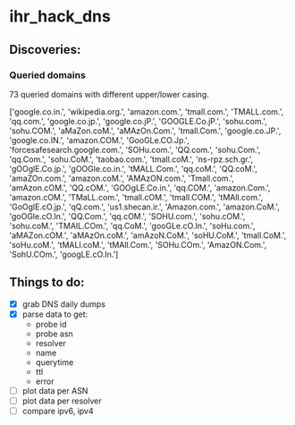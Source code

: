 # ihr_hack_dns
## Discoveries:


### Queried domains
73 queried domains with different upper/lower casing.

['google.co.in.', 'wikipedia.org.', 'amazon.com.', 'tmall.com.',
'TMALL.com.', 'qq.com.', 'google.co.jp.', 'google.co.jP.', 'GOOGLE.Co.jP.',
'sohu.com.', 'sohu.COM.', 'aMaZon.coM.', 'aMAzOn.Com.', 'tmall.Com.',
'google.co.JP.', 'google.co.IN.', 'amazon.COM.', 'GooGLe.CO.Jp.',
'forcesafesearch.google.com.', 'SOHu.com.', 'QQ.com.', 'sohu.Com.', 'qq.Com.',
'sohu.CoM.', 'taobao.com.', 'tmall.coM.', 'ns-rpz.sch.gr.', 'gOOglE.Co.jp.',
'gOOGle.co.in.', 'tMALL.Com.', 'qq.coM.', 'QQ.coM.', 'amaZOn.com.',
'amazon.coM.', 'AMAzON.com.', 'Tmall.com.', 'amAzon.cOM.', 'QQ.cOM.',
'GOOgLE.Co.in.', 'qq.COM.', 'amazon.Com.', 'amazon.cOM.', 'TMaLL.com.',
'tmall.cOM.', 'tmall.COM.', 'tMAll.com.', 'GoOglE.cO.jp.', 'qQ.com.',
'us1.shecan.ir.', 'Amazon.com.', 'amazon.CoM.', 'goOGle.cO.In.', 'QQ.Com.',
'qq.cOM.', 'SOHU.com.', 'sohu.cOM.', 'sohu.coM.', 'TMAlL.COm.', 'qq.CoM.',
'gooGLe.cO.In.', 'soHu.com.', 'aMAZon.cOM.', 'aMAzOn.coM.', 'amAzoN.CoM.',
'soHU.CoM.', 'tmall.CoM.', 'soHu.coM.', 'tMALl.coM.', 'tMAll.Com.',
'SOHu.COm.', 'AmazON.Com.', 'SohU.COm.', 'googLE.cO.In.']

## Things to do:
- [x] grab DNS daily dumps
- [x] parse data to get:
    - probe id
    - probe asn
    - resolver
    - name
    - querytime
    - ttl
    - error
- [ ] plot data per ASN
- [ ] plot data per resolver
- [ ] compare ipv6, ipv4
